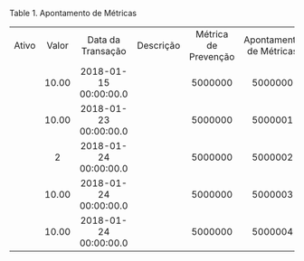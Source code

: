 <div id="d412638e1" class="table">

<div class="table-title">

Table 1. Apontamento de
Métricas

</div>

<div class="table-contents">

|       |       |                       |           |                      |                         |              |                   |                      |             |                |
| :---: | :---: | :-------------------: | :-------: | :------------------: | :---------------------: | :----------: | :---------------: | :------------------: | :---------: | :------------: |
| Ativo | Valor |   Data da Transação   | Descrição | Métrica de Prevenção | Apontamento de Métricas | Métrica Alvo | Ordem de Trabalho | Prognosis (Forecast) | Valor Total | Chave de Busca |
|       | 10.00 | 2018-01-15 00:00:00.0 |           |       5000000        |         5000000         |              |      5000003      |       5000000        |    10.00    |    1000000     |
|       | 10.00 | 2018-01-23 00:00:00.0 |           |       5000000        |         5000001         |              |      5000004      |       5000011        |    20.00    |    1000001     |
|       |   2   | 2018-01-24 00:00:00.0 |           |       5000000        |         5000002         |              |      5000015      |       5000018        |    22.00    |    1000002     |
|       | 10.00 | 2018-01-24 00:00:00.0 |           |       5000000        |         5000003         |              |      5000015      |       5000018        |    32.00    |    1000003     |
|       | 10.00 | 2018-01-24 00:00:00.0 |           |       5000000        |         5000004         |              |      5000016      |       5000021        |    42.00    |    1000004     |

</div>

</div>
